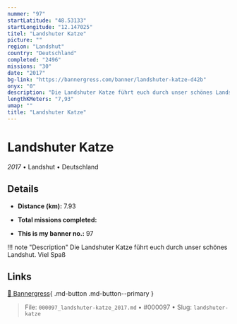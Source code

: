 ```yaml
---
nummer: "97"
startLatitude: "48.53133"
startLongitude: "12.147025"
titel: "Landshuter Katze"
picture: ""
region: "Landshut"
country: "Deutschland"
completed: "2496"
missions: "30"
date: "2017"
bg-link: "https://bannergress.com/banner/landshuter-katze-d42b"
onyx: "0"
description: "Die Landshuter Katze führt euch durch unser schönes Landshut. \nViel Spaß"
lengthKMeters: "7,93"
umap: ""
title: "Landshuter Katze"
---
```

# Landshuter Katze

*2017* • Landshut • Deutschland



## Details
- **Distance (km):** 7.93

- **Total missions completed:** 
- **This is my banner no.:** 97


!!! note "Description"
    Die Landshuter Katze führt euch durch unser schönes Landshut. 
Viel Spaß



## Links
[🔗 Bannergress](https://bannergress.com/banner/landshuter-katze-d42b){ .md-button .md-button--primary }



> File: `000097_landshuter-katze_2017.md` • #000097 • Slug: `landshuter-katze`

